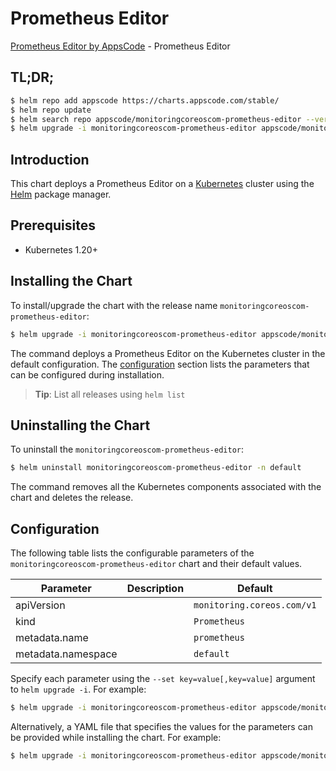 # Prometheus Editor

[Prometheus Editor by AppsCode](https://appscode.com) - Prometheus Editor

## TL;DR;

```bash
$ helm repo add appscode https://charts.appscode.com/stable/
$ helm repo update
$ helm search repo appscode/monitoringcoreoscom-prometheus-editor --version=v0.26.0
$ helm upgrade -i monitoringcoreoscom-prometheus-editor appscode/monitoringcoreoscom-prometheus-editor -n default --create-namespace --version=v0.26.0
```

## Introduction

This chart deploys a Prometheus Editor on a [Kubernetes](http://kubernetes.io) cluster using the [Helm](https://helm.sh) package manager.

## Prerequisites

- Kubernetes 1.20+

## Installing the Chart

To install/upgrade the chart with the release name `monitoringcoreoscom-prometheus-editor`:

```bash
$ helm upgrade -i monitoringcoreoscom-prometheus-editor appscode/monitoringcoreoscom-prometheus-editor -n default --create-namespace --version=v0.26.0
```

The command deploys a Prometheus Editor on the Kubernetes cluster in the default configuration. The [configuration](#configuration) section lists the parameters that can be configured during installation.

> **Tip**: List all releases using `helm list`

## Uninstalling the Chart

To uninstall the `monitoringcoreoscom-prometheus-editor`:

```bash
$ helm uninstall monitoringcoreoscom-prometheus-editor -n default
```

The command removes all the Kubernetes components associated with the chart and deletes the release.

## Configuration

The following table lists the configurable parameters of the `monitoringcoreoscom-prometheus-editor` chart and their default values.

|     Parameter      | Description |                Default                |
|--------------------|-------------|---------------------------------------|
| apiVersion         |             | <code>monitoring.coreos.com/v1</code> |
| kind               |             | <code>Prometheus</code>               |
| metadata.name      |             | <code>prometheus</code>               |
| metadata.namespace |             | <code>default</code>                  |


Specify each parameter using the `--set key=value[,key=value]` argument to `helm upgrade -i`. For example:

```bash
$ helm upgrade -i monitoringcoreoscom-prometheus-editor appscode/monitoringcoreoscom-prometheus-editor -n default --create-namespace --version=v0.26.0 --set apiVersion=monitoring.coreos.com/v1
```

Alternatively, a YAML file that specifies the values for the parameters can be provided while
installing the chart. For example:

```bash
$ helm upgrade -i monitoringcoreoscom-prometheus-editor appscode/monitoringcoreoscom-prometheus-editor -n default --create-namespace --version=v0.26.0 --values values.yaml
```
